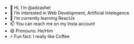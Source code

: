 - 👋 Hi, I’m @adzashel
- 👀 I’m interested in Web Development, Artificial Intelegence 
- 🌱 I’m currently learning ReactJs
- 📫 You can reach me on my Insta account
- 😄 Pronouns: He/Him
- ⚡ Fun fact: I really like Coffee

<!---
adzashel/adzashel is a ✨ special ✨ repository because its `README.md` (this file) appears on your GitHub profile.
You can click the Preview link to take a look at your changes.
--->
